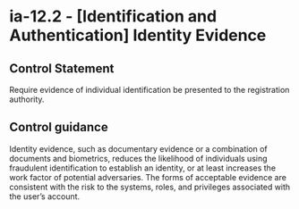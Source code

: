 # ia-12.2 - \[Identification and Authentication\] Identity Evidence

## Control Statement

Require evidence of individual identification be presented to the registration authority.

## Control guidance

Identity evidence, such as documentary evidence or a combination of documents and biometrics, reduces the likelihood of individuals using fraudulent identification to establish an identity, or at least increases the work factor of potential adversaries. The forms of acceptable evidence are consistent with the risk to the systems, roles, and privileges associated with the user’s account.

